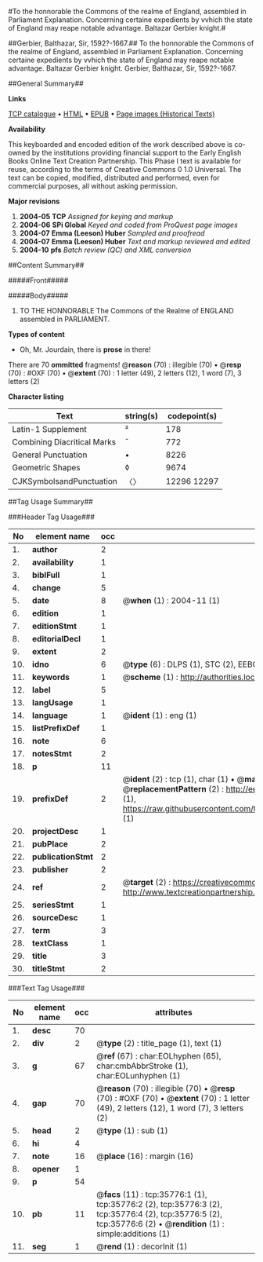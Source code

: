 #To the honnorable the Commons of the realme of England, assembled in Parliament Explanation. Concerning certaine expedients by vvhich the state of England may reape notable advantage. Baltazar Gerbier knight.#

##Gerbier, Balthazar, Sir, 1592?-1667.##
To the honnorable the Commons of the realme of England, assembled in Parliament Explanation. Concerning certaine expedients by vvhich the state of England may reape notable advantage. Baltazar Gerbier knight.
Gerbier, Balthazar, Sir, 1592?-1667.

##General Summary##

**Links**

[TCP catalogue](http://www.ota.ox.ac.uk/tcp/)  • 
[HTML](http://tei.it.ox.ac.uk/tcp/Texts-HTML/free/A42/A42642.html)  • 
[EPUB](http://tei.it.ox.ac.uk/tcp/Texts-EPUB/free/A42/A42642.epub) • 
[Page images (Historical Texts)](https://data.historicaltexts.jisc.ac.uk/view?pubId=eebo-99831313e&pageId=eebo-99831313e-35776-1)

**Availability**

This keyboarded and encoded edition of the
	       work described above is co-owned by the institutions
	       providing financial support to the Early English Books
	       Online Text Creation Partnership. This Phase I text is
	       available for reuse, according to the terms of Creative
	       Commons 0 1.0 Universal. The text can be copied,
	       modified, distributed and performed, even for
	       commercial purposes, all without asking permission.

**Major revisions**

1. __2004-05__ __TCP__ *Assigned for keying and markup*
1. __2004-06__ __SPi Global__ *Keyed and coded from ProQuest page images*
1. __2004-07__ __Emma (Leeson) Huber__ *Sampled and proofread*
1. __2004-07__ __Emma (Leeson) Huber__ *Text and markup reviewed and edited*
1. __2004-10__ __pfs__ *Batch review (QC) and XML conversion*

##Content Summary##

#####Front#####

#####Body#####

1. TO THE HONNORABLE The Commons of the Realme of ENGLAND assembled in PARLIAMENT.

**Types of content**

  * Oh, Mr. Jourdain, there is **prose** in there!

There are 70 **ommitted** fragments! 
 @__reason__ (70) : illegible (70)  •  @__resp__ (70) : #OXF (70)  •  @__extent__ (70) : 1 letter (49), 2 letters (12), 1 word (7), 3 letters (2)

**Character listing**


|Text|string(s)|codepoint(s)|
|---|---|---|
|Latin-1 Supplement|²|178|
|Combining             Diacritical Marks|̄|772|
|General Punctuation|•|8226|
|Geometric Shapes|◊|9674|
|CJKSymbolsandPunctuation|〈〉|12296 12297|

##Tag Usage Summary##

###Header Tag Usage###

|No|element name|occ|attributes|
|---|---|---|---|
|1.|__author__|2||
|2.|__availability__|1||
|3.|__biblFull__|1||
|4.|__change__|5||
|5.|__date__|8| @__when__ (1) : 2004-11 (1)|
|6.|__edition__|1||
|7.|__editionStmt__|1||
|8.|__editorialDecl__|1||
|9.|__extent__|2||
|10.|__idno__|6| @__type__ (6) : DLPS (1), STC (2), EEBO-CITATION (1), PROQUEST (1), VID (1)|
|11.|__keywords__|1| @__scheme__ (1) : http://authorities.loc.gov/ (1)|
|12.|__label__|5||
|13.|__langUsage__|1||
|14.|__language__|1| @__ident__ (1) : eng (1)|
|15.|__listPrefixDef__|1||
|16.|__note__|6||
|17.|__notesStmt__|2||
|18.|__p__|11||
|19.|__prefixDef__|2| @__ident__ (2) : tcp (1), char (1)  •  @__matchPattern__ (2) : ([0-9\-]+):([0-9IVX]+) (1), (.+) (1)  •  @__replacementPattern__ (2) : http://eebo.chadwyck.com/downloadtiff?vid=$1&page=$2 (1), https://raw.githubusercontent.com/textcreationpartnership/Texts/master/tcpchars.xml#$1 (1)|
|20.|__projectDesc__|1||
|21.|__pubPlace__|2||
|22.|__publicationStmt__|2||
|23.|__publisher__|2||
|24.|__ref__|2| @__target__ (2) : https://creativecommons.org/publicdomain/zero/1.0/ (1), http://www.textcreationpartnership.org/docs/. (1)|
|25.|__seriesStmt__|1||
|26.|__sourceDesc__|1||
|27.|__term__|3||
|28.|__textClass__|1||
|29.|__title__|3||
|30.|__titleStmt__|2||


###Text Tag Usage###

|No|element name|occ|attributes|
|---|---|---|---|
|1.|__desc__|70||
|2.|__div__|2| @__type__ (2) : title_page (1), text (1)|
|3.|__g__|67| @__ref__ (67) : char:EOLhyphen (65), char:cmbAbbrStroke (1), char:EOLunhyphen (1)|
|4.|__gap__|70| @__reason__ (70) : illegible (70)  •  @__resp__ (70) : #OXF (70)  •  @__extent__ (70) : 1 letter (49), 2 letters (12), 1 word (7), 3 letters (2)|
|5.|__head__|2| @__type__ (1) : sub (1)|
|6.|__hi__|4||
|7.|__note__|16| @__place__ (16) : margin (16)|
|8.|__opener__|1||
|9.|__p__|54||
|10.|__pb__|11| @__facs__ (11) : tcp:35776:1 (1), tcp:35776:2 (2), tcp:35776:3 (2), tcp:35776:4 (2), tcp:35776:5 (2), tcp:35776:6 (2)  •  @__rendition__ (1) : simple:additions (1)|
|11.|__seg__|1| @__rend__ (1) : decorInit (1)|

